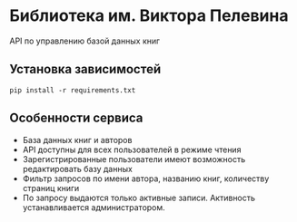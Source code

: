 # Библиотека им. Виктора Пелевина

API по управлению базой данных книг

## Установка зависимостей

```
pip install -r requirements.txt
```

## Особенности сервиса

* База данных книг и авторов
* API доступны для всех пользователей в режиме чтения
* Зарегистрированные пользователи имеют возможность редактировать базу данных
* Фильтр запросов по имени автора, названию книг, количеству страниц книги
* По запросу выдаются только активные записи. 
  Активность устанавливается администратором.